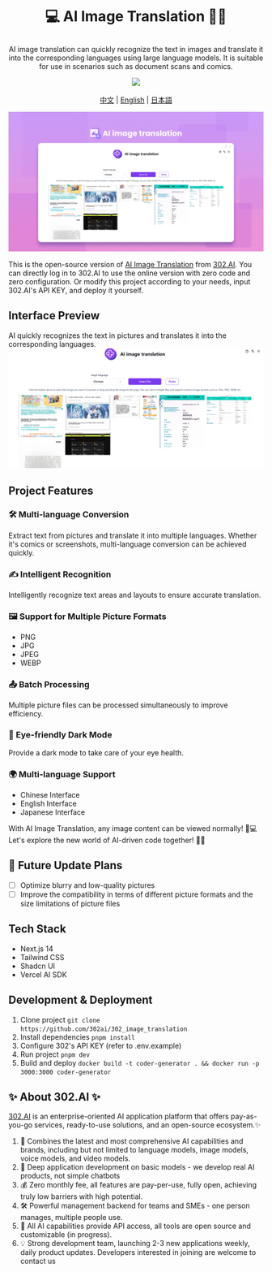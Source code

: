 # <p align="center">💻 AI Image Translation 🚀✨</p>

<p align="center">AI image translation can quickly recognize the text in images and translate it into the corresponding languages using large language models. It is suitable for use in scenarios such as document scans and comics.</p>

<p align="center"><a href="https://302.ai/en/tools/pt/" target="blank"><img src="https://file.302ai.cn/gpt/imgs/github/302_badge.png" /></a></p >

<p align="center"><a href="README_zh.md">中文</a> | <a href="README.md">English</a> | <a href="README_ja.md">日本語</a></p>

![Interface Preview](docs/AI图片翻译en.png)

This is the open-source version of [AI Image Translation](https://302.ai/en/tools/pt/) from [302.AI](https://302.ai).
You can directly log in to 302.AI to use the online version with zero code and zero configuration.
Or modify this project according to your needs, input 302.AI's API KEY, and deploy it yourself.

## Interface Preview
AI quickly recognizes the text in pictures and translates it into the corresponding languages.
![Interface Preview](docs/图片翻译英.png)

## Project Features
### 🛠️ Multi-language Conversion
Extract text from pictures and translate it into multiple languages. Whether it's comics or screenshots, multi-language conversion can be achieved quickly.
### ✍️ Intelligent Recognition
Intelligently recognize text areas and layouts to ensure accurate translation.
### 🖼️ Support for Multiple Picture Formats
- PNG
- JPG
- JPEG
- WEBP
### 📤 Batch Processing
Multiple picture files can be processed simultaneously to improve efficiency.
### 🌙 Eye-friendly Dark Mode
Provide a dark mode to take care of your eye health.
### 🌍 Multi-language Support
- Chinese Interface
- English Interface
- Japanese Interface


With AI Image Translation, any image content can be viewed normally! 🎉💻 Let's explore the new world of AI-driven code together! 🌟🚀

## 🚩 Future Update Plans 
- [ ] Optimize blurry and low-quality pictures
- [ ] Improve the compatibility in terms of different picture formats and the size limitations of picture files

## Tech Stack
- Next.js 14
- Tailwind CSS
- Shadcn UI
- Vercel AI SDK

## Development & Deployment
1. Clone project `git clone https://github.com/302ai/302_image_translation`
2. Install dependencies `pnpm install`
3. Configure 302's API KEY (refer to .env.example)
4. Run project `pnpm dev`
5. Build and deploy `docker build -t coder-generator . && docker run -p 3000:3000 coder-generator`


## ✨ About 302.AI ✨
[302.AI](https://302.ai) is an enterprise-oriented AI application platform that offers pay-as-you-go services, ready-to-use solutions, and an open-source ecosystem.✨
1. 🧠 Combines the latest and most comprehensive AI capabilities and brands, including but not limited to language models, image models, voice models, and video models.
2. 🚀 Deep application development on basic models - we develop real AI products, not simple chatbots
3. 💰 Zero monthly fee, all features are pay-per-use, fully open, achieving truly low barriers with high potential.
4. 🛠 Powerful management backend for teams and SMEs - one person manages, multiple people use.
5. 🔗 All AI capabilities provide API access, all tools are open source and customizable (in progress).
6. 💡 Strong development team, launching 2-3 new applications weekly, daily product updates. Developers interested in joining are welcome to contact us
